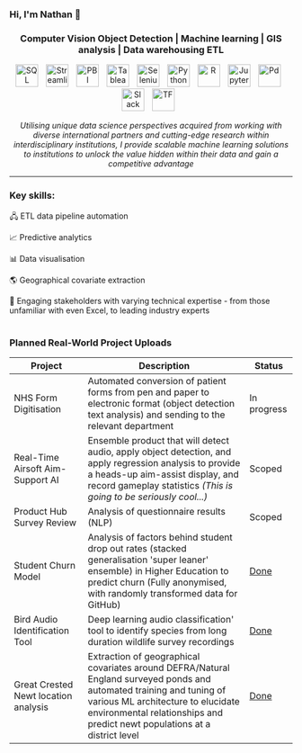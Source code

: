 ### Hi, I'm Nathan 👋


### <p align="center"> Computer Vision Object Detection | Machine learning | GIS analysis | Data warehousing ETL </p>

<p align="center">
<img align="centre" alt="SQL" width="40px" style="padding-right:10px;" src="https://www.svgrepo.com/show/120229/sql.svg" /> 
<img align="centre" alt="Streamlit" width="40px" style="padding-right:10px;" src="https://streamlit.io/images/brand/streamlit-logo-primary-colormark-darktext.png" /> 
<img align="centre" alt="PBI" width="40px" style="padding-right:10px;" src="https://upload.wikimedia.org/wikipedia/commons/thumb/c/c9/Power_bi_logo_black.svg/768px-Power_bi_logo_black.svg.png?20181015101513" /> 
<img align="centre" alt="Tableau" width="40px" style="padding-right:10px;" src="https://cdn.worldvectorlogo.com/logos/tableau-software.svg" /> 
<img align="centre" alt="Selenium" width="40px" style="padding-right:10px;" src= "https://cdn.jsdelivr.net/gh/devicons/devicon/icons/selenium/selenium-original.svg" />
<img align="centre" alt="Python" width="40px" style="padding-right:10px;" src= "https://cdn.jsdelivr.net/gh/devicons/devicon/icons/python/python-plain.svg" /> 
<img align="centre" alt="R" width="40px" style="padding-right:10px;" src= "https://cdn.jsdelivr.net/gh/devicons/devicon/icons/rstudio/rstudio-original.svg" />
<img align="centre" alt="Jupyter" width="40px" style="padding-right:10px;" src= "https://cdn.jsdelivr.net/gh/devicons/devicon/icons/jupyter/jupyter-original-wordmark.svg" />
<img align="centre" alt="Pd" width="40px" style="padding-right:10px;" src= "https://cdn.jsdelivr.net/gh/devicons/devicon/icons/pandas/pandas-original-wordmark.svg" />
<img align="centre" alt="Slack" width="40px" style="padding-right:10px;" src= "https://cdn.jsdelivr.net/gh/devicons/devicon/icons/slack/slack-original.svg" />
<img align="centre" alt="TF" width="40px" style="padding-right:10px;" src= "https://cdn.jsdelivr.net/gh/devicons/devicon/icons/tensorflow/tensorflow-original.svg" />
  <br></p>
<p align="center"><i> 
  Utilising unique data science perspectives acquired from working with diverse international partners and cutting-edge research within interdisciplinary institutions, I provide scalable machine learning solutions to institutions to unlock the value hidden within their data and gain a competitive advantage</i>
  
 
  
  
</p>

---
### Key skills:

🖧 ETL data pipeline automation

📈 Predictive analytics
   
📊 Data visualisation 

🌎 Geographical covariate extraction

🧑 Engaging stakeholders with varying technical expertise - from those unfamiliar with even Excel, to leading industry experts

#

### Planned Real-World Project Uploads

Project|Description|Status
|---|---|---|
NHS Form Digitisation|Automated conversion of patient forms from pen and paper to electronic format (object detection text analysis) and sending to the relevant department| In progress
Real-Time Airsoft Aim-Support AI|Ensemble product that will detect audio, apply object detection, and apply regression analysis to provide a heads-up aim-assist display, and record gameplay statistics <i> (This is going to be seriously cool...) | Scoped
Product Hub Survey Review|Analysis of questionnaire results (NLP) | Scoped
  Student Churn Model| Analysis of factors behind student drop out rates (stacked generalisation 'super leaner' ensemble) in Higher Education to predict churn (Fully anonymised, with randomly transformed data for GitHub)| [Done](https://github.com/NPTravell/Student-Withdrawal-Prediction-Model)
Bird Audio Identification Tool | Deep learning audio classification' tool to identify species from long duration wildlife survey recordings | [Done](https://github.com/NPTravell/Bird-Species-Audio-Identification-Tool)
Great Crested Newt location analysis | Extraction of geographical covariates around DEFRA/Natural England surveyed ponds and automated training and tuning of various ML architecture to elucidate environmental relationships and predict newt populations at a district level | [Done](https://github.com/NPTravell/Great-Crested-Newt-Pond-Analysis)

